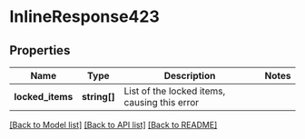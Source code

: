 # InlineResponse423

## Properties
Name | Type | Description | Notes
------------ | ------------- | ------------- | -------------
**locked_items** | **string[]** | List of the locked items, causing this error | 

[[Back to Model list]](../README.md#documentation-for-models) [[Back to API list]](../README.md#documentation-for-api-endpoints) [[Back to README]](../README.md)


